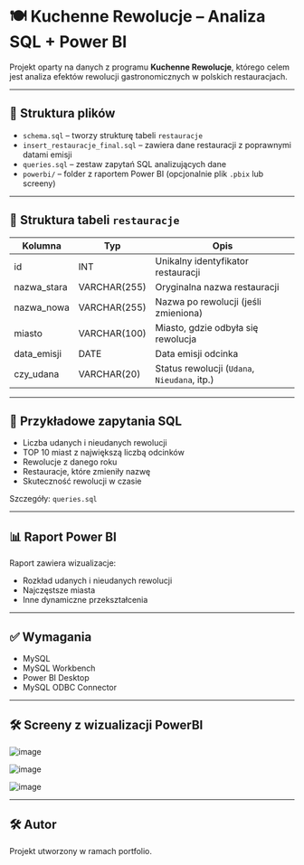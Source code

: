 
# 🍽 Kuchenne Rewolucje – Analiza SQL + Power BI

Projekt oparty na danych z programu **Kuchenne Rewolucje**, którego celem jest analiza efektów rewolucji gastronomicznych w polskich restauracjach.

---

## 📁 Struktura plików

- `schema.sql` – tworzy strukturę tabeli `restauracje`
- `insert_restauracje_final.sql` – zawiera dane restauracji z poprawnymi datami emisji
- `queries.sql` – zestaw zapytań SQL analizujących dane
- `powerbi/` – folder z raportem Power BI (opcjonalnie plik `.pbix` lub screeny)

---

## 🧱 Struktura tabeli `restauracje`

| Kolumna       | Typ           | Opis                                 |
|---------------|----------------|--------------------------------------|
| id            | INT            | Unikalny identyfikator restauracji   |
| nazwa_stara   | VARCHAR(255)   | Oryginalna nazwa restauracji         |
| nazwa_nowa    | VARCHAR(255)   | Nazwa po rewolucji (jeśli zmieniona) |
| miasto        | VARCHAR(100)   | Miasto, gdzie odbyła się rewolucja   |
| data_emisji   | DATE           | Data emisji odcinka                  |
| czy_udana     | VARCHAR(20)    | Status rewolucji (`Udana`, `Nieudana`, itp.) |

---

## 🧪 Przykładowe zapytania SQL

- Liczba udanych i nieudanych rewolucji
- TOP 10 miast z największą liczbą odcinków
- Rewolucje z danego roku
- Restauracje, które zmieniły nazwę
- Skuteczność rewolucji w czasie

Szczegóły: `queries.sql`

---

## 📊 Raport Power BI

Raport zawiera wizualizacje:
- Rozkład udanych i nieudanych rewolucji
- Najczęstsze miasta
- Inne dynamiczne przekształcenia

---

## ✅ Wymagania

- MySQL
- MySQL Workbench
- Power BI Desktop
- MySQL ODBC Connector

---

## 🛠 Screeny z wizualizacji PowerBI

![image](https://github.com/user-attachments/assets/4af70715-4c18-455d-87f8-e8ff12732a47)

![image](https://github.com/user-attachments/assets/650981da-ac9a-42d1-8d14-0ff9a4372bbb)

![image](https://github.com/user-attachments/assets/c7c4cec8-cf5c-4c64-bfaf-d4857b5bae16)


---

## 🛠 Autor

Projekt utworzony w ramach portfolio.
